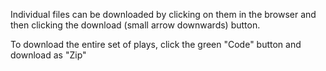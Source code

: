 Individual files can be downloaded by clicking on them in the browser and then clicking the download (small arrow downwards) button.

To download the entire set of plays, click the green "Code" button and download as "Zip"
